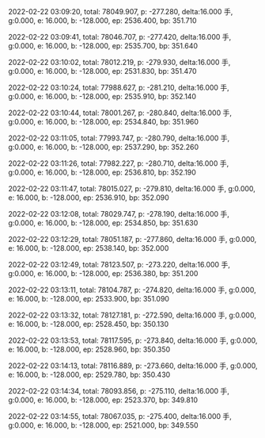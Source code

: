 2022-02-22 03:09:20, total: 78049.907, p: -277.280, delta:16.000 手, g:0.000, e: 16.000, b: -128.000, ep: 2536.400, bp: 351.710

2022-02-22 03:09:41, total: 78046.707, p: -277.420, delta:16.000 手, g:0.000, e: 16.000, b: -128.000, ep: 2535.700, bp: 351.640

2022-02-22 03:10:02, total: 78012.219, p: -279.930, delta:16.000 手, g:0.000, e: 16.000, b: -128.000, ep: 2531.830, bp: 351.470

2022-02-22 03:10:24, total: 77988.627, p: -281.210, delta:16.000 手, g:0.000, e: 16.000, b: -128.000, ep: 2535.910, bp: 352.140

2022-02-22 03:10:44, total: 78001.267, p: -280.840, delta:16.000 手, g:0.000, e: 16.000, b: -128.000, ep: 2534.840, bp: 351.960

2022-02-22 03:11:05, total: 77993.747, p: -280.790, delta:16.000 手, g:0.000, e: 16.000, b: -128.000, ep: 2537.290, bp: 352.260

2022-02-22 03:11:26, total: 77982.227, p: -280.710, delta:16.000 手, g:0.000, e: 16.000, b: -128.000, ep: 2536.810, bp: 352.190

2022-02-22 03:11:47, total: 78015.027, p: -279.810, delta:16.000 手, g:0.000, e: 16.000, b: -128.000, ep: 2536.910, bp: 352.090

2022-02-22 03:12:08, total: 78029.747, p: -278.190, delta:16.000 手, g:0.000, e: 16.000, b: -128.000, ep: 2534.850, bp: 351.630

2022-02-22 03:12:29, total: 78051.187, p: -277.860, delta:16.000 手, g:0.000, e: 16.000, b: -128.000, ep: 2538.140, bp: 352.000

2022-02-22 03:12:49, total: 78123.507, p: -273.220, delta:16.000 手, g:0.000, e: 16.000, b: -128.000, ep: 2536.380, bp: 351.200

2022-02-22 03:13:11, total: 78104.787, p: -274.820, delta:16.000 手, g:0.000, e: 16.000, b: -128.000, ep: 2533.900, bp: 351.090

2022-02-22 03:13:32, total: 78127.181, p: -272.590, delta:16.000 手, g:0.000, e: 16.000, b: -128.000, ep: 2528.450, bp: 350.130

2022-02-22 03:13:53, total: 78117.595, p: -273.840, delta:16.000 手, g:0.000, e: 16.000, b: -128.000, ep: 2528.960, bp: 350.350

2022-02-22 03:14:13, total: 78116.889, p: -273.660, delta:16.000 手, g:0.000, e: 16.000, b: -128.000, ep: 2529.780, bp: 350.430

2022-02-22 03:14:34, total: 78093.856, p: -275.110, delta:16.000 手, g:0.000, e: 16.000, b: -128.000, ep: 2523.370, bp: 349.810

2022-02-22 03:14:55, total: 78067.035, p: -275.400, delta:16.000 手, g:0.000, e: 16.000, b: -128.000, ep: 2521.000, bp: 349.550